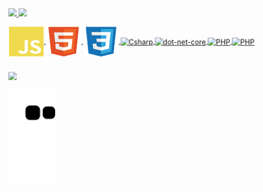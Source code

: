 ##

 <div>
  <a href="https://github.com/maysabilac">
  <img height="150em" src="https://github-readme-stats.vercel.app/api?username=kleberzito&show_icons=true&theme=dark&include_all_commits=true&count_private=true"/>
  <img height="150em" src="https://github-readme-stats.vercel.app/api/top-langs/?username=kleberzito&layout=compact&langs_count=7&theme=dark"/>
</div>
 

  
<div style="display: inline_block"><br>
  <img align="center" alt="Js" height="60" width="70" src="https://raw.githubusercontent.com/devicons/devicon/master/icons/javascript/javascript-plain.svg">
  <img align="center" alt="HTML" height="60" width="70" src="https://raw.githubusercontent.com/devicons/devicon/master/icons/html5/html5-original.svg">
  <img align="center" alt="CSS" height="60" width="70" src="https://raw.githubusercontent.com/devicons/devicon/master/icons/css3/css3-original.svg">
  <img align="center" alt="Csharp" height="60" width="70" src="https://cdn.jsdelivr.net/gh/devicons/devicon/icons/csharp/csharp-original.svg" />
  <img align="center" alt="dot-net-core" height="60" width="70" src="https://cdn.jsdelivr.net/gh/devicons/devicon/icons/dotnetcore/dotnetcore-original.svg" />
  <img align="center" alt="PHP" height="60" src="https://cdn.jsdelivr.net/gh/devicons/devicon/icons/php/php-plain.svg" />
  <img align="center" alt="PHP" height="60" src="https://cdn.jsdelivr.net/gh/devicons/devicon/icons/mysql/mysql-original-wordmark.svg" />
          
          
</div>
  
##
  
  <div>
    <a href = "maysa.bilac@hotmail.com><img src="https://img.shields.io/badge/-Gmail-%23333?style=for-the-badge&logo=gmail&logoColor=white" target="_blank"></a>
    <a href="https://www.linkedin.com/in/kleber-gomes-73892b28/" target="_blank"><img src="https://img.shields.io/badge/-LinkedIn-%230077B5?style=for-the-badge&logo=linkedin&logoColor=white" target="_blank"></a> 
   
   ![Snake animation](https://github.com/Kleberzito/Kleberzito/blob/output/github-contribution-grid-snake.svg)
    
  </div>
  
 
          
